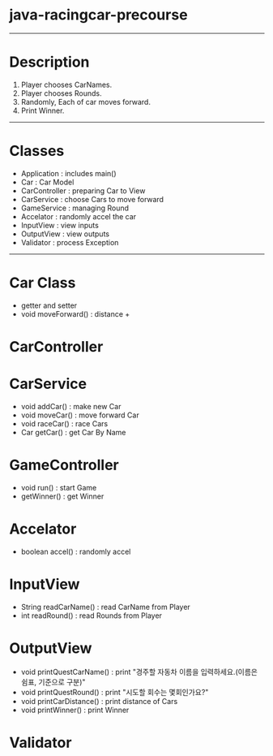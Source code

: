 # java-racingcar-precourse

---
# Description
 1. Player chooses CarNames.
 2. Player chooses Rounds.
 3. Randomly, Each of car moves forward.
 4. Print Winner.

---
# Classes
- Application : includes main()
- Car : Car Model
- CarController : preparing Car to View
- CarService : choose Cars to move forward
- GameService : managing Round
- Accelator : randomly accel the car
- InputView : view inputs
- OutputView : view outputs
- Validator : process Exception

---
# Car Class
- getter and setter
- void moveForward() : distance +

# CarController

# CarService
- void addCar() : make new Car
- void moveCar() : move forward Car
- void raceCar() : race Cars
- Car getCar() : get Car By Name

# GameController
- void run() : start Game
- getWinner() : get Winner

# Accelator
- boolean accel() : randomly accel

# InputView
- String readCarName() : read CarName from Player
- int readRound() : read Rounds from Player

# OutputView
- void printQuestCarName() : print "경주할 자동차 이름을 입력하세요.(이름은 쉼표, 기준으로 구분)"
- void printQuestRound() : print "시도할 회수는 몇회인가요?"
- void printCarDistance() : print distance of Cars
- void printWinner() : print Winner

# Validator